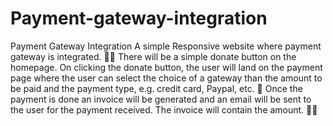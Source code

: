# Payment-gateway-integration
Payment Gateway Integration  A simple Responsive website where payment gateway is integrated. 💯💯  There will be a simple donate button on the homepage. On clicking the donate button, the user will land on the payment page where the user can select the choice of a gateway than the amount to be paid and the payment type, e.g. credit card, Paypal, etc. 💯  Once the payment is done an invoice will be generated and an email will be sent to the user for the payment received. The invoice will contain the amount. 🎱🎱
